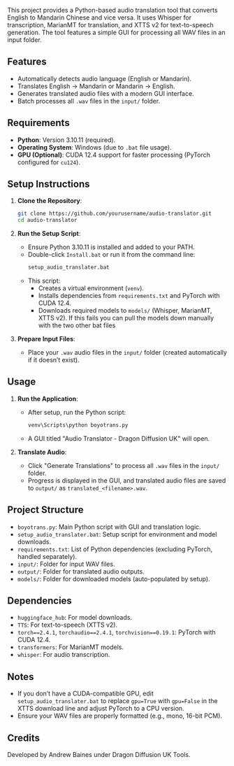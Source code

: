 This project provides a Python-based audio translation tool that converts English to Mandarin Chinese and vice versa. It uses Whisper for transcription, MarianMT for translation, and XTTS v2 for text-to-speech generation. The tool features a simple GUI for processing all WAV files in an input folder.

## Features
- Automatically detects audio language (English or Mandarin).
- Translates English → Mandarin or Mandarin → English.
- Generates translated audio files with a modern GUI interface.
- Batch processes all `.wav` files in the `input/` folder.

## Requirements
- **Python**: Version 3.10.11 (required).
- **Operating System**: Windows (due to `.bat` file usage).
- **GPU (Optional)**: CUDA 12.4 support for faster processing (PyTorch configured for `cu124`).

## Setup Instructions

1. **Clone the Repository**:
   ```bash
   git clone https://github.com/yourusername/audio-translator.git
   cd audio-translator
   ```

2. **Run the Setup Script**:
   - Ensure Python 3.10.11 is installed and added to your PATH.
   - Double-click `Install.bat` or run it from the command line:
     ```bash
     setup_audio_translater.bat
     ```
   - This script:
     - Creates a virtual environment (`venv`).
     - Installs dependencies from `requirements.txt` and PyTorch with CUDA 12.4.
     - Downloads required models to `models/` (Whisper, MarianMT, XTTS v2). If this fails you can pull the models down manually with the two other bat files

3. **Prepare Input Files**:
   - Place your `.wav` audio files in the `input/` folder (created automatically if it doesn’t exist).

## Usage
1. **Run the Application**:
   - After setup, run the Python script:
     ```bash
     venv\Scripts\python boyotrans.py
     ```
   - A GUI titled "Audio Translator - Dragon Diffusion UK" will open.

2. **Translate Audio**:
   - Click "Generate Translations" to process all `.wav` files in the `input/` folder.
   - Progress is displayed in the GUI, and translated audio files are saved to `output/` as `translated_<filename>.wav`.

## Project Structure
- `boyotrans.py`: Main Python script with GUI and translation logic.
- `setup_audio_translater.bat`: Setup script for environment and model downloads.
- `requirements.txt`: List of Python dependencies (excluding PyTorch, handled separately).
- `input/`: Folder for input WAV files.
- `output/`: Folder for translated audio outputs.
- `models/`: Folder for downloaded models (auto-populated by setup).

## Dependencies
- `huggingface_hub`: For model downloads.
- `TTS`: For text-to-speech (XTTS v2).
- `torch==2.4.1`, `torchaudio==2.4.1`, `torchvision==0.19.1`: PyTorch with CUDA 12.4.
- `transformers`: For MarianMT models.
- `whisper`: For audio transcription.

## Notes
- If you don’t have a CUDA-compatible GPU, edit `setup_audio_translater.bat` to replace `gpu=True` with `gpu=False` in the XTTS download line and adjust PyTorch to a CPU version.
- Ensure your WAV files are properly formatted (e.g., mono, 16-bit PCM).

## Credits
Developed by Andrew Baines under Dragon Diffusion UK Tools.
